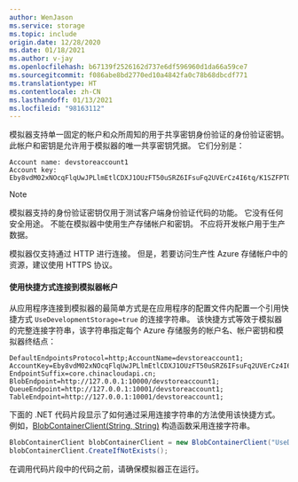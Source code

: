 ```yaml
---
author: WenJason
ms.service: storage
ms.topic: include
origin.date: 12/28/2020
ms.date: 01/18/2021
ms.author: v-jay
ms.openlocfilehash: b67139f2526162d737e6df596960d1da66a59ce7
ms.sourcegitcommit: f086abe8bd2770ed10a4842fa0c78b68dbcdf771
ms.translationtype: HT
ms.contentlocale: zh-CN
ms.lasthandoff: 01/13/2021
ms.locfileid: "98163112"
---
```

模拟器支持单一固定的帐户和众所周知的用于共享密钥身份验证的身份验证密钥。 此帐户和密钥是允许用于模拟器的唯一共享密钥凭据。 它们分别是：

```
Account name: devstoreaccount1
Account key: Eby8vdM02xNOcqFlqUwJPLlmEtlCDXJ1OUzFT50uSRZ6IFsuFq2UVErCz4I6tq/K1SZFPTOtr/KBHBeksoGMGw==
```

> [!NOTE]
> 模拟器支持的身份验证密钥仅用于测试客户端身份验证代码的功能。 它没有任何安全用途。 不能在模拟器中使用生产存储帐户和密钥。 不应将开发帐户用于生产数据。
>
> 模拟器仅支持通过 HTTP 进行连接。 但是，若要访问生产性 Azure 存储帐户中的资源，建议使用 HTTPS 协议。
>

#### <a name="connect-to-the-emulator-account-using-the-shortcut"></a>使用快捷方式连接到模拟器帐户

从应用程序连接到模拟器的最简单方式是在应用程序的配置文件内配置一个引用快捷方式 `UseDevelopmentStorage=true` 的连接字符串。 该快捷方式等效于模拟器的完整连接字符串，该字符串指定每个 Azure 存储服务的帐户名、帐户密钥和模拟器终结点：

```
DefaultEndpointsProtocol=http;AccountName=devstoreaccount1;
AccountKey=Eby8vdM02xNOcqFlqUwJPLlmEtlCDXJ1OUzFT50uSRZ6IFsuFq2UVErCz4I6tq/K1SZFPTOtr/KBHBeksoGMGw==;
EndpointSuffix=core.chinacloudapi.cn;
BlobEndpoint=http://127.0.0.1:10000/devstoreaccount1;
QueueEndpoint=http://127.0.0.1:10001/devstoreaccount1;
TableEndpoint=http://127.0.0.1:10001/devstoreaccount1;
```

下面的 .NET 代码片段显示了如何通过采用连接字符串的方法使用该快捷方式。 例如，[BlobContainerClient(String, String)](/dotnet/api/azure.storage.blobs.blobcontainerclient.-ctor#Azure_Storage_Blobs_BlobContainerClient__ctor_System_String_System_String_) 构造函数采用连接字符串。

```csharp
BlobContainerClient blobContainerClient = new BlobContainerClient("UseDevelopmentStorage=true", "sample-container");
blobContainerClient.CreateIfNotExists();
```

在调用代码片段中的代码之前，请确保模拟器正在运行。
